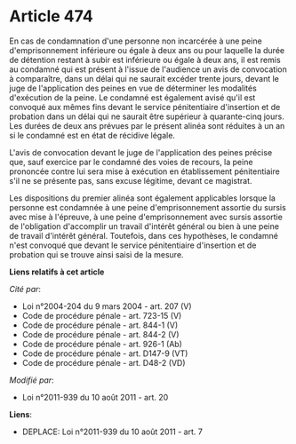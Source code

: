 # Article 474

En cas de condamnation d'une personne non incarcérée à une peine d'emprisonnement inférieure ou égale à deux ans ou pour
laquelle la durée de détention restant à subir est inférieure ou égale à deux ans, il est remis au condamné qui est présent à
l'issue de l'audience un avis de convocation à comparaître, dans un délai qui ne saurait excéder trente jours, devant le juge
de l'application des peines en vue de déterminer les modalités d'exécution de la peine. Le condamné est également avisé qu'il
est convoqué aux mêmes fins devant le service pénitentiaire d'insertion et de probation dans un délai qui ne saurait être
supérieur à quarante-cinq jours. Les durées de deux ans prévues par le présent alinéa sont réduites à un an si le condamné
est en état de récidive légale.

L'avis de convocation devant le juge de l'application des peines précise que, sauf exercice par le condamné des voies de
recours, la peine prononcée contre lui sera mise à exécution en établissement pénitentiaire s'il ne se présente pas, sans
excuse légitime, devant ce magistrat.

Les dispositions du premier alinéa sont également applicables lorsque la personne est condamnée à une peine d'emprisonnement
assortie du sursis avec mise à l'épreuve, à une peine d'emprisonnement avec sursis assortie de l'obligation d'accomplir un
travail d'intérêt général ou bien à une peine de travail d'intérêt général. Toutefois, dans ces hypothèses, le condamné n'est
convoqué que devant le service pénitentiaire d'insertion et de probation qui se trouve ainsi saisi de la mesure.

**Liens relatifs à cet article**

_Cité par_:

  - Loi n°2004-204 du 9 mars 2004 - art. 207 (V)
  - Code de procédure pénale - art. 723-15 (V)
  - Code de procédure pénale - art. 844-1 (V)
  - Code de procédure pénale - art. 844-2 (V)
  - Code de procédure pénale - art. 926-1 (Ab)
  - Code de procédure pénale - art. D147-9 (VT)
  - Code de procédure pénale - art. D48-2 (VD)

_Modifié par_:

  - Loi n°2011-939 du 10 août 2011 - art. 20

**Liens**:

  - DEPLACE: Loi n°2011-939 du 10 août 2011 - art. 7
